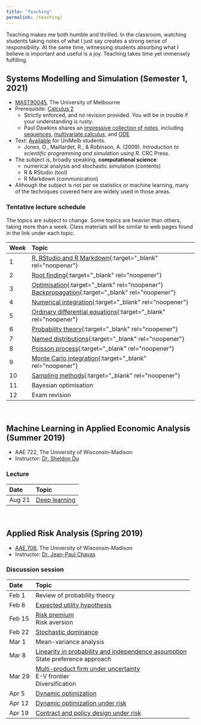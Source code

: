 ```yaml
---
title: "Teaching"
permalink: /teaching/
---
```

Teaching makes me both humble and thrilled. In the classroom, watching students taking notes of what I just say creates a strong sense of responsibility. At the same time, witnessing students absorbing what I believe is important and useful is a joy. Teaching takes time yet immensely fulfilling.

## Systems Modelling and Simulation (Semester 1, 2021)
- [MAST90045](https://handbook.unimelb.edu.au/2021/subjects/mast90045), The University of Melbourne
- Prerequisite: [Calculus 2](https://handbook.unimelb.edu.au/subjects/mast10006/print)
  - Strictly enforced, and no revision provided. You will be in trouble if your understanding is rusty.
  - Paul Dawkins shares an [impressive collection of notes](https://tutorial.math.lamar.edu), including [sequences](https://tutorial.math.lamar.edu/classes/calcii/sequences.aspx), [multivariate calculus](https://tutorial.math.lamar.edu/classes/calciii/calciii.aspx), and [ODE](https://tutorial.math.lamar.edu/classes/de/de.aspx)
- Text: [Available](http://cat.lib.unimelb.edu.au:80/record=b5904690~S15) for UniMelb students.
  - Jones, O., Maillardet, R., & Robinson, A. (2009). *Introduction to scientific programming and simulation using R*. CRC Press.
- The subject is, broadly speaking, **computational science**:
  - numerical analysis and stochastic simulation (contents)
  - R & RStudio (tool)
  - R Markdown (communication)
- Although the subject is not per se statistics or machine learning, many of the techniques covered here are widely used in those areas.

### Tentative lecture schedule
The topics are subject to change. Some topics are heavier than others, taking more than a week. Class materials will be similar to web pages found in the link under each topic.

| Week | Topic |
| :--- | :--- |
| 1 | [R, RStudio and R Markdown](/files/r_rstudio_rmarkdown.html){:target="_blank" rel="noopener"} |
| 2 | [Root finding](/files/root_finding.html){:target="_blank" rel="noopener"} |
| 3 | [Optimisation](/files/optimisation.html){:target="_blank" rel="noopener"}<br /> [Backpropagation](/files/backprop.html){:target="_blank" rel="noopener"}|
| 4 | [Numerical integration](/files/numerical_integration.html){:target="_blank" rel="noopener"} |
| 5 | [Ordinary differential equations](/files/differential_equation.html){:target="_blank" rel="noopener"} |
| 6 | [Probability theory](/files/probability_theory.html){:target="_blank" rel="noopener"} |
| 7 | [Named distributions](/files/named_distributions.html){:target="_blank" rel="noopener"} |
| 8 | [Poisson process](/files/poisson_process.html){:target="_blank" rel="noopener"} |
| 9 | [Monte Carlo integration](/files/mc_integration.html){:target="_blank" rel="noopener"} |
| 10 | [Sampling methods](/files/sampling_methods.html){:target="_blank" rel="noopener"} |
| 11 | Bayesian optimisation |
| 12 | Exam revision |


<br/>


## Machine Learning in Applied Economic Analysis (Summer 2019)

* AAE 722, The University of Wisconsin-Madison
* Instructor: [Dr. Sheldon Du](https://aae.wisc.edu/faculty/xdu23/)

### Lecture

| Date | Topic |
| :--- | :--- |
| Aug 21 | [Deep learning](/files/AAE722DL.pdf) |

<!--
<a href="https://colab.research.google.com/drive/1b-4tMdbJCuPylJZH3gbliDJWhORvgjmj">exercise 1</a><br>
<a href="https://colab.research.google.com/drive/1WRnpuaSOXbJ17WoWW2aWg9qevCLrgIWH">exercise 2</a><br>
<a href="https://colab.research.google.com/drive/1OqQIFswr8X3Gl2FQfOotTPLXRvCU2bPM">exercise 3</a>
-->

<br/>


## Applied Risk Analysis (Spring 2019)

* [AAE 706](https://aae.wisc.edu/aae706/), The University of Wisconsin-Madison
* Instructor: [Dr. Jean-Paul Chavas](https://aae.wisc.edu/faculty/jchavas/)

### Discussion session

| Date | Topic |
| :--- | :--- |
| Feb 1 | Review of probability theory |
| Feb 8 | [Expected utility hypothesis](/files/aae706_disc_20190208.pdf) |
| Feb 15 | [Risk premium](/files/aae706_disc_20190215.pdf)<br/>Risk aversion |
| Feb 22 | [Stochastic dominance](/files/aae706_disc_20190222.pdf) |
| Mar 1 | Mean-variance analysis|
| Mar 8 | [Linearity in probability and independence assumption](/files/aae706_disc_20190308.pdf)<br/>State preference approach |
| Mar 29 | [Multi-product firm under uncertainty](/files/aae706_disc_20190329.pdf)<br/>E-V frontier<br/>Diversification |
| Apr 5 | [Dynamic optimization](/files/aae706_disc_20190405.pdf) |
| Apr 12 | [Dynamic optimization under risk](/files/aae706_disc_20190412.pdf) |
| Apr 19 | [Contract and policy design under risk](/files/aae706_disc_20190419.pdf) |

<!--
<a href="/files/solver_tutorial.xlsx">Solver demo</a>
<a href="/files/aae706_disc_20190201.pdf">notes</a>
-->
